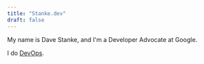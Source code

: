 ```yaml
---
title: "Stanke.dev"
draft: false
---
```


My name is Dave Stanke, and I'm a Developer Advocate at Google.

I do [DevOps](https://cloud.google.com/devops/).